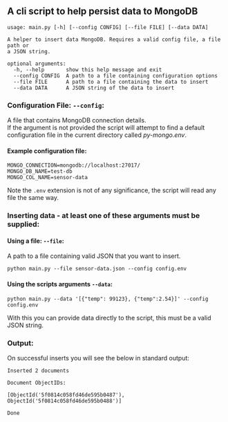 ## A cli script to help persist data to MongoDB

```
usage: main.py [-h] [--config CONFIG] [--file FILE] [--data DATA]

A helper to insert data MongoDB. Requires a valid config file, a file path or
a JSON string.

optional arguments:
  -h, --help       show this help message and exit
  --config CONFIG  A path to a file containing configuration options
  --file FILE      A path to a file containing the data to insert
  --data DATA      A JSON string of the data to insert
```

### Configuration File: `--config`:
A file that contains MongoDB connection details.  
If the argument is not provided the script will attempt to find a default configuration file in the current directory called _py-mongo.env_.

#### Example configuration file:
```
MONGO_CONNECTION=mongodb://localhost:27017/
MONGO_DB_NAME=test-db
MONGO_COL_NAME=sensor-data
```

Note the `.env` extension is not of any significance, the script will read any file the same way.

### Inserting data - at least one of these arguments must be supplied:

#### Using a file: `--file`:
A path to a file containing valid JSON that you want to insert.
```
python main.py --file sensor-data.json --config config.env
```

#### Using the scripts arguments `--data`:
```
python main.py --data '[{"temp": 99123}, {"temp":2.54}]' --config config.env
```
With this you can provide data directly to the script, this must be a valid JSON string.

### Output:
On successful inserts you will see the below in standard output:

```
Inserted 2 documents

Document ObjectIDs:

[ObjectId('5f0814c058fd46de595b0487'), ObjectId('5f0814c058fd46de595b0488')]

Done
```